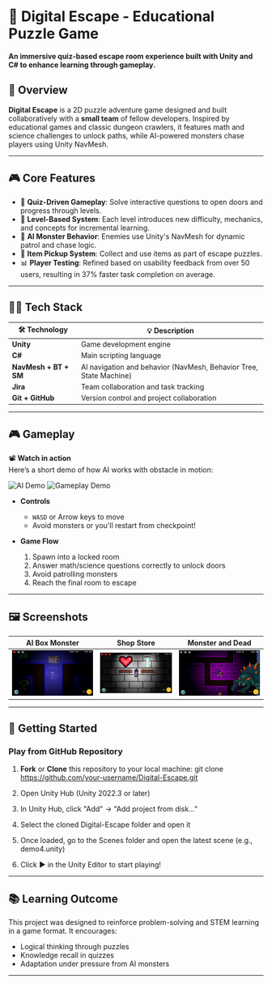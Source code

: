 # 🔐 Digital Escape - Educational Puzzle Game

**An immersive quiz-based escape room experience built with Unity and C# to enhance learning through gameplay.**

## 🧠 Overview

**Digital Escape** is a 2D puzzle adventure game designed and built collaboratively with a **small team** of fellow developers. Inspired by educational games and classic dungeon crawlers, it features math and science challenges to unlock paths, while AI-powered monsters chase players using Unity NavMesh.

---

## 🎮 Core Features

- 🧩 **Quiz-Driven Gameplay**: Solve interactive questions to open doors and progress through levels.
- 🧠 **Level-Based System**: Each level introduces new difficulty, mechanics, and concepts for incremental learning.
- 🤖 **AI Monster Behavior**: Enemies use Unity's NavMesh for dynamic patrol and chase logic.
- 🧺 **Item Pickup System**: Collect and use items as part of escape puzzles.
- 📊 **Player Testing**: Refined based on usability feedback from over 50 users, resulting in 37% faster task completion on average.

---

## 👩‍💻 Tech Stack

| 🛠 Technology       | 💡 Description                                                                 |
|--------------------|---------------------------------------------------------------------------------|
| **Unity**          | Game development engine                                                         |
| **C#**             | Main scripting language                                                         |
| **NavMesh + BT + SM** | AI navigation and behavior (NavMesh, Behavior Tree, State Machine)              |
| **Jira**           | Team collaboration and task tracking                                            |
| **Git + GitHub**   | Version control and project collaboration                                       |

---

## 🎮 Gameplay

📽️ **Watch in action**  
Here’s a short demo of how AI works with obstacle in motion:

![AI Demo](./Assets/Screenshots/AI_pathfinder.gif)
![Gameplay Demo](./Assets/Screenshots/Gameplay.gif)


- **Controls**
  - `WASD` or Arrow keys to move
  - Avoid monsters or you'll restart from checkpoint!

- **Game Flow**
  1. Spawn into a locked room  
  2. Answer math/science questions correctly to unlock doors  
  3. Avoid patrolling monsters  
  4. Reach the final room to escape


---

## 🖼️ Screenshots


| AI Box Monster | Shop Store | Monster and Dead |
|----------------|------------|------------------|
| ![](./Assets/Screenshots/AI_Box_monster.png) | ![](./Assets/Screenshots/Shop_Store.png) | ![](./Assets/Screenshots/MonsterAndDead.png) |


---

## 🚀 Getting Started

### Play from GitHub Repository

1. **Fork** or **Clone** this repository to your local machine:
   git clone https://github.com/your-username/Digital-Escape.git

2.   Open Unity Hub (Unity 2022.3 or later)

3. In Unity Hub, click "Add" → "Add project from disk..."

4. Select the cloned Digital-Escape folder and open it

5. Once loaded, go to the Scenes folder and open the latest scene
(e.g., demo4.unity)

6. Click ▶️ in the Unity Editor to start playing!


---

## 📚 Learning Outcome

This project was designed to reinforce problem-solving and STEM learning in a game format. It encourages:
- Logical thinking through puzzles
- Knowledge recall in quizzes
- Adaptation under pressure from AI monsters

---
